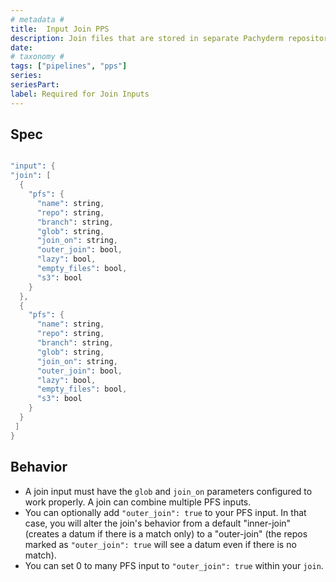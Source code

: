 ```yaml
---
# metadata # 
title:  Input Join PPS
description: Join files that are stored in separate Pachyderm repositories.
date: 
# taxonomy #
tags: ["pipelines", "pps"]
series:
seriesPart:
label: Required for Join Inputs
---
```


## Spec 


```s

"input": {
"join": [
  {
    "pfs": {
      "name": string,
      "repo": string,
      "branch": string,
      "glob": string,
      "join_on": string,
      "outer_join": bool,
      "lazy": bool,
      "empty_files": bool,
      "s3": bool
    }
  },
  {
    "pfs": {
      "name": string,
      "repo": string,
      "branch": string,
      "glob": string,
      "join_on": string,
      "outer_join": bool,
      "lazy": bool,
      "empty_files": bool,
      "s3": bool
    }
  }
 ]
}

```

## Behavior 

-  A join input must have the `glob` and `join_on` parameters configured
to work properly. A join can combine multiple PFS inputs.
- You can optionally add `"outer_join": true` to your PFS input.  In that case, you will alter the join's behavior from a default "inner-join" (creates a datum if there is a match only) to a "outer-join" (the repos marked as `"outer_join": true` will see a datum even if there is no match).
- You can set 0 to many PFS input to `"outer_join": true` within your `join`.

